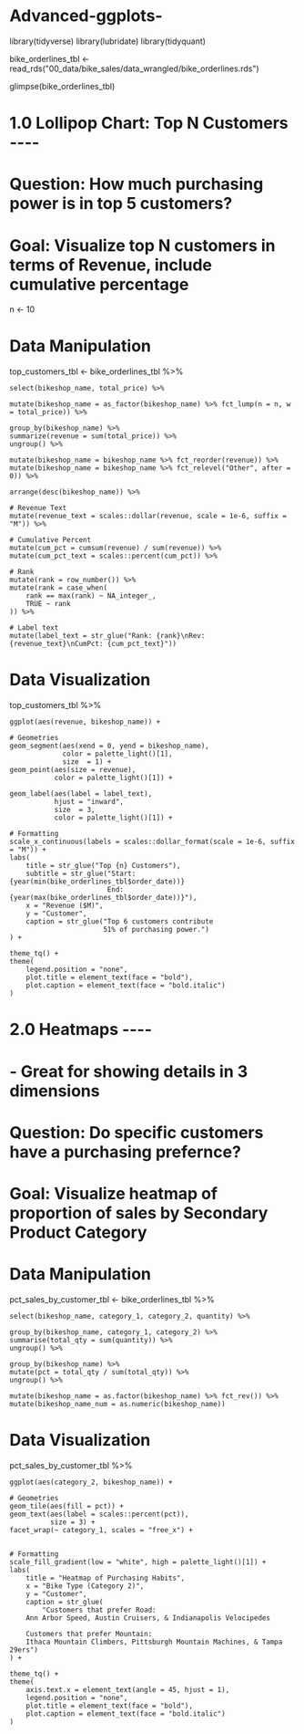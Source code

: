 # Advanced-ggplots-
library(tidyverse)
library(lubridate)
library(tidyquant)

bike_orderlines_tbl <- read_rds("00_data/bike_sales/data_wrangled/bike_orderlines.rds")

glimpse(bike_orderlines_tbl)


# 1.0 Lollipop Chart: Top N Customers ----

# Question: How much purchasing power is in top 5 customers?
# Goal: Visualize top N customers in terms of Revenue, include cumulative percentage

n <- 10

# Data Manipulation
top_customers_tbl <- bike_orderlines_tbl %>%
    
    select(bikeshop_name, total_price) %>%
    
    mutate(bikeshop_name = as_factor(bikeshop_name) %>% fct_lump(n = n, w = total_price)) %>%
    
    group_by(bikeshop_name) %>%
    summarize(revenue = sum(total_price)) %>%
    ungroup() %>%
    
    mutate(bikeshop_name = bikeshop_name %>% fct_reorder(revenue)) %>%
    mutate(bikeshop_name = bikeshop_name %>% fct_relevel("Other", after = 0)) %>%
    
    arrange(desc(bikeshop_name)) %>%
    
    # Revenue Text
    mutate(revenue_text = scales::dollar(revenue, scale = 1e-6, suffix = "M")) %>%
    
    # Cumulative Percent
    mutate(cum_pct = cumsum(revenue) / sum(revenue)) %>%
    mutate(cum_pct_text = scales::percent(cum_pct)) %>%
    
    # Rank
    mutate(rank = row_number()) %>%
    mutate(rank = case_when(
        rank == max(rank) ~ NA_integer_,
        TRUE ~ rank
    )) %>%
    
    # Label text
    mutate(label_text = str_glue("Rank: {rank}\nRev: {revenue_text}\nCumPct: {cum_pct_text}"))


# Data Visualization
top_customers_tbl %>%
    
    ggplot(aes(revenue, bikeshop_name)) +
    
    # Geometries
    geom_segment(aes(xend = 0, yend = bikeshop_name), 
                 color = palette_light()[1],
                 size  = 1) +
    geom_point(aes(size = revenue),
               color = palette_light()[1]) +
    
    geom_label(aes(label = label_text), 
               hjust = "inward",
               size  = 3,
               color = palette_light()[1]) +
    
    # Formatting
    scale_x_continuous(labels = scales::dollar_format(scale = 1e-6, suffix = "M")) +
    labs(
        title = str_glue("Top {n} Customers"),
        subtitle = str_glue("Start: {year(min(bike_orderlines_tbl$order_date))}
                            End:  {year(max(bike_orderlines_tbl$order_date))}"),
        x = "Revenue ($M)",
        y = "Customer",
        caption = str_glue("Top 6 customers contribute
                           51% of purchasing power.")
    ) +
    
    theme_tq() +
    theme(
        legend.position = "none",
        plot.title = element_text(face = "bold"),
        plot.caption = element_text(face = "bold.italic")
    )

# 2.0 Heatmaps ----
# - Great for showing details in 3 dimensions

# Question: Do specific customers have a purchasing prefernce?
# Goal: Visualize heatmap of proportion of sales by Secondary Product Category

# Data Manipulation
pct_sales_by_customer_tbl <- bike_orderlines_tbl %>%
    
    select(bikeshop_name, category_1, category_2, quantity) %>%
    
    group_by(bikeshop_name, category_1, category_2) %>%
    summarise(total_qty = sum(quantity)) %>%
    ungroup() %>%
    
    group_by(bikeshop_name) %>%
    mutate(pct = total_qty / sum(total_qty)) %>%
    ungroup() %>%
    
    mutate(bikeshop_name = as.factor(bikeshop_name) %>% fct_rev()) %>%
    mutate(bikeshop_name_num = as.numeric(bikeshop_name))

# Data Visualization
pct_sales_by_customer_tbl %>%
    
    ggplot(aes(category_2, bikeshop_name)) +
    
    # Geometries
    geom_tile(aes(fill = pct)) +
    geom_text(aes(label = scales::percent(pct)), 
              size = 3) +
    facet_wrap(~ category_1, scales = "free_x") +
    
    
    # Formatting
    scale_fill_gradient(low = "white", high = palette_light()[1]) +
    labs(
        title = "Heatmap of Purchasing Habits",
        x = "Bike Type (Category 2)",
        y = "Customer",
        caption = str_glue(
            "Customers that prefer Road: 
        Ann Arbor Speed, Austin Cruisers, & Indianapolis Velocipedes
        
        Customers that prefer Mountain: 
        Ithaca Mountain Climbers, Pittsburgh Mountain Machines, & Tampa 29ers")
    ) +
    
    theme_tq() +
    theme(
        axis.text.x = element_text(angle = 45, hjust = 1),
        legend.position = "none",
        plot.title = element_text(face = "bold"),
        plot.caption = element_text(face = "bold.italic")
    )
